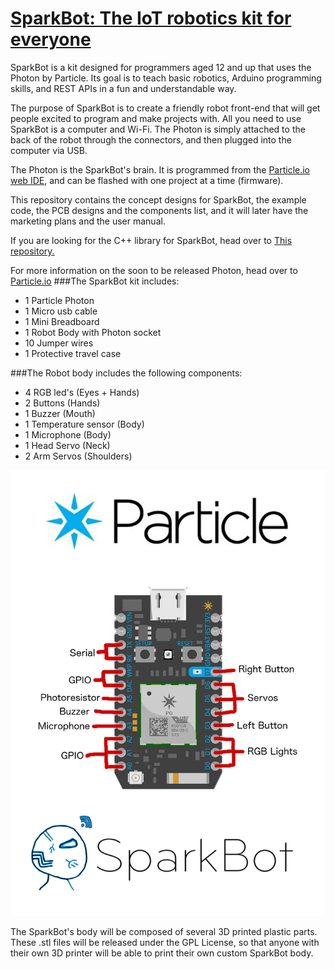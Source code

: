 # <a href="http://sparkbot.co">SparkBot: The IoT robotics kit for everyone</a>
SparkBot is a kit designed for programmers aged 12 and up that uses the Photon by Particle.  Its goal is to teach basic robotics, Arduino programming skills, and REST APIs in a fun and understandable way.

The purpose of SparkBot is to create a friendly robot front-end that will get people excited to program and make projects with.  All you need to use SparkBot is a computer and Wi-Fi.  The Photon is simply attached to the back of the robot through the connectors, and then plugged into the computer via USB.

The Photon is the SparkBot's brain.  It is programmed from the <a href="https://build.particle.io/">Particle.io web IDE</a>, and can be flashed with one project at a time (firmware).


This repository contains the concept designs for SparkBot, the example code, the PCB designs and the components list, and it will later have the marketing plans and the user manual.

If you are looking for the C++ library for SparkBot, head  over to <a href="https://github.com/nrobinson2000/sparkbot-default">This repository.</a>

For more information on the soon to be released Photon, head over to <a href="https://store.particle.io/?product=spark-photon">Particle.io</a>
###The SparkBot kit includes:
* 1 Particle Photon
* 1 Micro usb cable
* 1 Mini Breadboard  
* 1 Robot Body with Photon socket
* 10 Jumper wires
* 1 Protective travel case

###The Robot body includes the following components:
* 4 RGB led's (Eyes + Hands)
* 2 Buttons (Hands)
* 1 Buzzer (Mouth)
* 1 Temperature sensor (Body)
* 1 Microphone (Body)
* 1 Head Servo (Neck)
* 2 Arm Servos (Shoulders)

<img src="reference/Pinout.png">

The SparkBot's body will be composed of several 3D printed plastic parts.  These .stl files will be released under the GPL License, so that anyone with their own 3D printer will be able to print their own custom SparkBot body.
